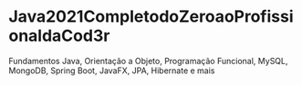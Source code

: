 # Java2021CompletodoZeroaoProfissionaldaCod3r
Fundamentos Java, Orientação a Objeto, Programação Funcional, MySQL, MongoDB, Spring Boot, JavaFX, JPA, Hibernate e mais
